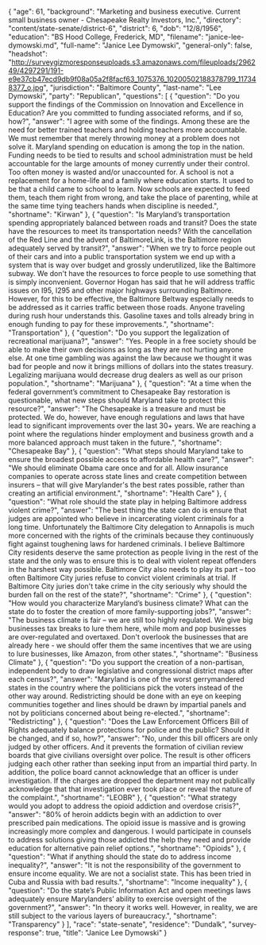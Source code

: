 {
  "age": 61,
  "background": "Marketing and business executive.  Current small business owner - Chesapeake Realty Investors, Inc.",
  "directory": "content/state-senate/district-6",
  "district": 6,
  "dob": "12/8/1956",
  "education": "BS Hood College, Frederick, MD",
  "filename": "janice-lee-dymowski.md",
  "full-name": "Janice Lee Dymowski",
  "general-only": false,
  "headshot": "http://surveygizmoresponseuploads.s3.amazonaws.com/fileuploads/296249/4297291/191-e9e37cb47ecd9db9f08a05a2f8facf63_1075376_10200502188378799_117348377_o.jpg",
  "jurisdiction": "Baltimore County",
  "last-name": "Lee Dymowski",
  "party": "Republican",
  "questions": [
    {
      "question": "Do you support the findings of the Commission on Innovation and Excellence in Education? Are you committed to funding associated reforms, and if so, how?",
      "answer": "I agree with some of the findings.  Among these are the need for better trained teachers and holding teachers more accountable.  We must remember that merely throwing money at a problem does not solve it.  Maryland spending on education is among the top in the nation.  Funding needs to be tied to results and school administration must be held accountable for the large amounts of money currently under their control.  Too often money is wasted and/or unaccounted for. A school is not a replacement for a home-life and a family where education starts. It used to be that a child came to school to learn. Now schools are expected to feed them, teach them right from wrong, and take the place of parenting, while at the same time tying teachers hands when discipline is needed.",
      "shortname": "Kirwan"
    },
    {
      "question": "Is Maryland’s transportation spending appropriately balanced between roads and transit? Does the state have the resources to meet its transportation needs? With the cancellation of the Red Line and the advent of BaltimoreLink, is the Baltimore region adequately served by transit?",
      "answer": "When we try to force people out of their cars and into a public transportation system we end up with a system that is way over budget and grossly underutilized, like the Baltimore subway.  We don't have the resources to force people to use something that is simply inconvenient. Governor Hogan has said that he will address traffic issues on I95, I295 and other major highways surrounding Baltimore.  However, for this to be effective, the Baltimore Beltway especially needs to be addressed as it carries traffic between those roads.  Anyone traveling during rush hour understands this. Gasoline taxes and tolls already bring in enough funding to pay for these improvements.",
      "shortname": "Transportation"
    },
    {
      "question": "Do you support the legalization of recreational marijuana?",
      "answer": "Yes.  People in a free society should be able to make their own decisions as long as they are not hurting anyone else.  At one time gambling was against the law because we thought it was bad for people and now it brings millions of dollars into the states treasury.  Legalizing marijuana would decrease drug dealers as well as our prison population.",
      "shortname": "Marijuana"
    },
    {
      "question": "At a time when the federal government’s commitment to Chesapeake Bay restoration is questionable, what new steps should Maryland take to protect this resource?",
      "answer": "The Chesapeake is a treasure and must be protected.  We do, however, have enough regulations and laws that have lead to significant improvements over the last 30+ years.  We are reaching a point where the regulations hinder employment and business growth and a more balanced approach must taken in the future.",
      "shortname": "Chesapeake Bay"
    },
    {
      "question": "What steps should Maryland take to ensure the broadest possible access to affordable health care?",
      "answer": "We should eliminate Obama care once and for all.  Allow insurance companies to operate across state lines and create competition between insurers – that will give Marylander's the best rates possible, rather than creating an artificial environment.",
      "shortname": "Health Care"
    },
    {
      "question": "What role should the state play in helping Baltimore address violent crime?",
      "answer": "The best thing the state can do is ensure that judges are appointed who believe in incarcerating violent criminals for a long time.  Unfortunately the Baltimore City delegation to Annapolis is much more concerned with the rights of the criminals because they continuously fight against toughening laws for hardened criminals. I believe Baltimore City residents deserve the same protection as people living in the rest of the state and the only was to ensure this is to deal with violent repeat offenders in the harshest way possible.  Baltimore City also needs to play its part – too often Baltimore City juries refuse to convict violent criminals at trial.  If Baltimore City juries don't take crime in the city seriously why should the burden fall on the rest of the state?",
      "shortname": "Crime"
    },
    {
      "question": "How would you characterize Maryland’s business climate? What can the state do to foster the creation of more family-supporting jobs?",
      "answer": "The business climate is fair – we are still too highly regulated.  We give big businesses tax breaks to lure them here, while mom and pop businesses are over-regulated and overtaxed.  Don't overlook the businesses that are already here - we should offer them the same incentives that we are using to lure businesses, like Amazon,  from other states.",
      "shortname": "Business Climate"
    },
    {
      "question": "Do you support the creation of a non-partisan, independent body to draw legislative and congressional district maps after each census?",
      "answer": "Maryland is one of the worst gerrymandered states in the country where the politicians pick the voters instead of the other way around.  Redistricting should be done with an eye on keeping communities together and lines should be drawn by impartial panels and not by politicians concerned about being re-elected.",
      "shortname": "Redistricting"
    },
    {
      "question": "Does the Law Enforcement Officers Bill of Rights adequately balance protections for police and the public? Should it be changed, and if so, how?",
      "answer": "No, under this bill officers are only judged by other officers.  And it prevents the formation of civilian review boards that give civilians oversight over police.  The result is other officers judging each other rather than seeking input from an impartial third party.  In addition, the police board cannot acknowledge that an officer is under investigation.  If the charges are dropped the department may not publically acknowledge that that investigation ever took place or reveal the nature of the complaint.",
      "shortname": "LEOBR"
    },
    {
      "question": "What strategy would you adopt to address the opioid addiction and overdose crisis?",
      "answer": "80% of heroin addicts begin with an addiction to over prescribed pain medications.  The opioid issue is massive and is growing increasingly more complex and dangerous.  I would participate in counsels to address solutions giving those addicted the help they need and provide education for alternative pain relief options.",
      "shortname": "Opioids"
    },
    {
      "question": "What if anything should the state do to address income inequality?",
      "answer": "It is not the responsibility of the government to ensure income equality.  We are not a socialist state.  This has been tried in Cuba and Russia with bad results.",
      "shortname": "Income inequality"
    },
    {
      "question": "Do the state’s Public Information Act and open meetings laws adequately ensure Marylanders’ ability to exercise oversight of the government?",
      "answer": "In theory it works well.  However, in reality, we are still subject to the various layers of bureaucracy.",
      "shortname": "Transparency"
    }
  ],
  "race": "state-senate",
  "residence": "Dundalk",
  "survey-response": true,
  "title": "Janice Lee Dymowski"
}
